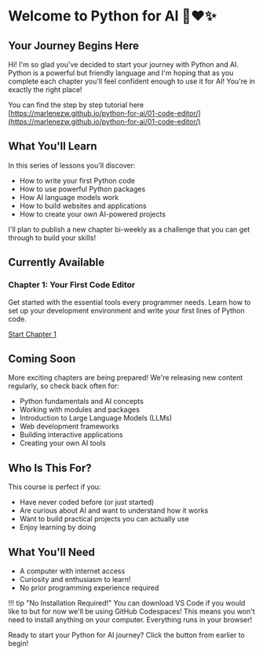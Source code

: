 # Welcome to Python for AI 🐍❤️✨

## Your Journey Begins Here

Hi! I'm so glad you've decided to start your journey with Python and AI. Python is a powerful but friendly language and I'm hoping that as you complete each chapter you'll feel confident enough to use it for AI! You're in exactly the right place!

You can find the step by step tutorial here [https://marlenezw.github.io/python-for-ai/01-code-editor/](https://marlenezw.github.io/python-for-ai/01-code-editor/)

## What You'll Learn

In this series of lessons you'll discover:

- How to write your first Python code
- How to use powerful Python packages
- How AI language models work
- How to build websites and applications
- How to create your own AI-powered projects

I'll plan to publish a new chapter bi-weekly as a challenge that you can get through to build your skills!

## Currently Available

### Chapter 1: Your First Code Editor
Get started with the essential tools every programmer needs. Learn how to set up your development environment and write your first lines of Python code.

<a href="01-code-editor/" class="md-button md-button--primary">
  Start Chapter 1
</a>

## Coming Soon

More exciting chapters are being prepared! We're releasing new content regularly, so check back often for:

- Python fundamentals and AI concepts
- Working with modules and packages  
- Introduction to Large Language Models (LLMs)
- Web development frameworks
- Building interactive applications
- Creating your own AI tools

## Who Is This For?

This course is perfect if you:
- Have never coded before (or just started)
- Are curious about AI and want to understand how it works
- Want to build practical projects you can actually use
- Enjoy learning by doing

## What You'll Need

- A computer with internet access
- Curiosity and enthusiasm to learn!
- No prior programming experience required

!!! tip "No Installation Required!"
    You can download VS Code if you would like to but for now we'll be using GitHub Codespaces! This means you won't need to install anything on your computer. Everything runs in your browser!

Ready to start your Python for AI journey? Click the button from earlier to begin!

